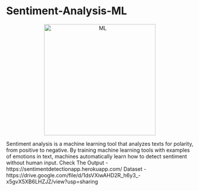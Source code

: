 # Sentiment-Analysis-ML

<p align="center"><img src="https://www.google.com/url?sa=i&url=https%3A%2F%2Fwww.kdnuggets.com%2F2018%2F03%2F5-things-sentiment-analysis-classification.html&psig=AOvVaw0oXyU1iNOoyVBuPQbnynE3&ust=1625237694501000&source=images&cd=vfe&ved=0CAoQjRxqFwoTCPiLjLSQwvECFQAAAAAdAAAAABAD" alt="ML" height =300 ,width =480></p>
Sentiment analysis is a machine learning tool that analyzes texts for polarity, from positive to negative. By training machine learning tools with examples of emotions in text, machines automatically learn how to detect sentiment without human input.
Check The Output - https://sentimentdetectionapp.herokuapp.com/
Dataset - https://drive.google.com/file/d/1dsVXiwAHD2R_h6y3_-x5gvX5XB6LHZJZ/view?usp=sharing
